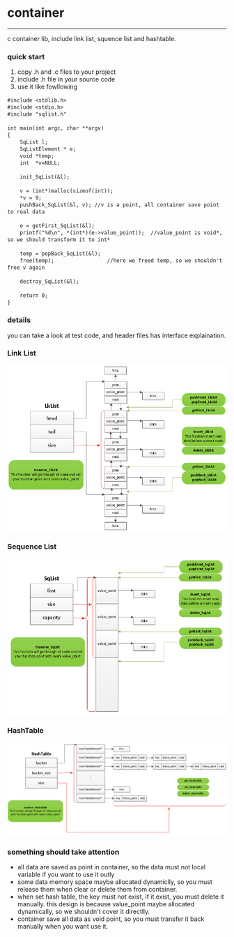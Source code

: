 # container
***********************************************************************
c container lib, include link list, squence list and hashtable.

### quick start
1. copy .h and .c files to your project
2. include .h file in your source code
3. use it like fowllowing
```
#include <stdlib.h>
#include <stdio.h>
#include "sqlist.h"

int main(int argc, char **argv)
{
    SqList l;
    SqListElement * e;
    void *temp;
    int  *v=NULL;

    init_SqList(&l);

    v = (int*)malloc(sizeof(int));
    *v = 9;
    pushBack_SqList(&l, v); //v is a point, all container save point to real data

    e = getFirst_SqList(&l);        
    printf("%d\n", *(int*)(e->value_point));  //value_point is void*, so we should transform it to int*

    temp = popBack_SqList(&l);
    free(temp);                 //here we freed temp, so we shouldn't free v again

    destroy_SqList(&l);

    return 0;
}

```

### details
you can take a look at test code, and header files has interface explaination.

### Link List
![image](https://github.com/ghking1/container/raw/master/doc/lklist.png)

### Sequence List
![image](https://github.com/ghking1/container/raw/master/doc/sqlist.png)

### HashTable
![image](https://github.com/ghking1/container/raw/master/doc/hashtable.png)

### something should take attention
* all data are saved as point in container, so the data must not local variable if you want to use it outly
* some data memory space maybe allocated dynamiclly, so you must release them when clear or delete them from container. 
* when set hash table, the key must not exist, if it exist, you must delete it manually. this design is because value_point maybe allocated dynamically, so we shouldn't cover it directlly.
* container save all data as void point, so you must transfer it back manually when you want use it.
